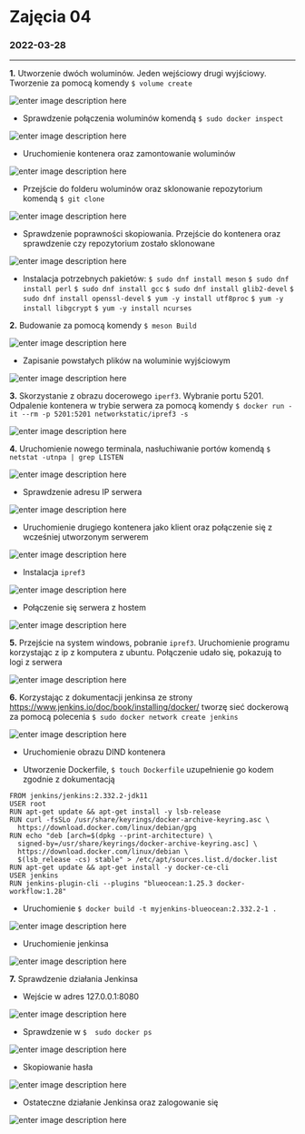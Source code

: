# Zajęcia 04
### 2022-03-28 
---
**1.** Utworzenie dwóch woluminów. Jeden wejściowy drugi wyjściowy. Tworzenie za pomocą komendy 
	`$ volume create`

![enter image description here](https://github.com/InzynieriaOprogramowaniaAGH/MDO2022_S/blob/AW400107/INO/GCL02/AW400107/Lab04/tworzenie_voluminow.PNG?raw=true)

 - Sprawdzenie połączenia woluminów komendą `$ sudo docker inspect`
 
 ![enter image description here](https://github.com/InzynieriaOprogramowaniaAGH/MDO2022_S/blob/AW400107/INO/GCL02/AW400107/Lab04/inspect_vol.PNG?raw=true)
 - Uruchomienie kontenera oraz zamontowanie woluminów

![enter image description here](https://github.com/InzynieriaOprogramowaniaAGH/MDO2022_S/blob/AW400107/INO/GCL02/AW400107/Lab04/uruchomienie_montowanie.PNG?raw=true)

 - Przejście do folderu woluminów oraz sklonowanie repozytorium komendą `$ git clone`

 ![enter image description here](https://github.com/InzynieriaOprogramowaniaAGH/MDO2022_S/blob/AW400107/INO/GCL02/AW400107/Lab04/przejscie_klonowanie.PNG?raw=true)

 - Sprawdzenie poprawności skopiowania. Przejście do kontenera oraz sprawdzenie czy repozytorium zostało sklonowane

![enter image description here](https://github.com/InzynieriaOprogramowaniaAGH/MDO2022_S/blob/AW400107/INO/GCL02/AW400107/Lab04/sprawdzenieSkopiowania.PNG?raw=true)

 - Instalacja potrzebnych pakietów:
 `$ sudo dnf install meson`
 `$ sudo dnf install perl`
 `$ sudo dnf install gcc`
 `$ sudo dnf install glib2-devel`
 `$ sudo dnf install openssl-devel`
 `$ yum -y install utf8proc`
 `$ yum -y install libgcrypt`
 `$ yum -y install ncurses`
 
 **2.** Budowanie za pomocą komendy `$ meson Build`
 
![enter image description here](https://github.com/InzynieriaOprogramowaniaAGH/MDO2022_S/blob/AW400107/INO/GCL02/AW400107/Lab04/mesonBUILD.PNG?raw=true)
 - Zapisanie powstałych plików na woluminie wyjściowym 

![enter image description here](https://github.com/InzynieriaOprogramowaniaAGH/MDO2022_S/blob/AW400107/INO/GCL02/AW400107/Lab04/kopiowanie.PNG?raw=true)

**3.** Skorzystanie z obrazu docerowego `iperf3`. Wybranie portu 5201. Odpalenie kontenera w trybie serwera za pomocą komendy `$ docker run -it --rm -p 5201:5201 networkstatic/ipref3 -s`

![enter image description here](https://github.com/InzynieriaOprogramowaniaAGH/MDO2022_S/blob/AW400107/INO/GCL02/AW400107/Lab04/ustawienie5201.PNG?raw=true)

**4.** Uruchomienie nowego terminala, nasłuchiwanie portów komendą `$ netstat -utnpa | grep LISTEN`

![enter image description here](https://github.com/InzynieriaOprogramowaniaAGH/MDO2022_S/blob/AW400107/INO/GCL02/AW400107/Lab04/nas%C5%82uchiwanie.PNG?raw=true)

 - Sprawdzenie adresu IP serwera 
 
 ![enter image description here](https://github.com/InzynieriaOprogramowaniaAGH/MDO2022_S/blob/AW400107/INO/GCL02/AW400107/Lab04/sprawdzenieIP.PNG?raw=true)
 
 
 - Uruchomienie drugiego kontenera jako klient oraz połączenie się z wcześniej utworzonym serwerem
 
 ![enter image description here](https://github.com/InzynieriaOprogramowaniaAGH/MDO2022_S/blob/AW400107/INO/GCL02/AW400107/Lab04/uruchomienie2Kontenera.PNG?raw=true)
 - Instalacja `ipref3`
 
![enter image description here](https://github.com/InzynieriaOprogramowaniaAGH/MDO2022_S/blob/AW400107/INO/GCL02/AW400107/Lab04/instalacjaIPREF3.PNG?raw=true)
 - Połączenie się serwera z hostem 
 
 ![enter image description here](https://github.com/InzynieriaOprogramowaniaAGH/MDO2022_S/blob/AW400107/INO/GCL02/AW400107/Lab04/ipref3-c.PNG?raw=true)
 
 **5.** Przejście na system windows, pobranie `ipref3`. Uruchomienie programu korzystając z ip z komputera z ubuntu. Połączenie udało się, pokazują to logi z serwera
 
  ![enter image description here](https://github.com/InzynieriaOprogramowaniaAGH/MDO2022_S/blob/AW400107/INO/GCL02/AW400107/Lab04/logi.PNG?raw=true)

**6.** Korzystając z dokumentacji jenkinsa ze strony https://www.jenkins.io/doc/book/installing/docker/ tworzę sieć dockerową za pomocą polecenia `$ sudo docker network create jenkins`

![enter image description here](https://github.com/InzynieriaOprogramowaniaAGH/MDO2022_S/blob/AW400107/INO/GCL02/AW400107/Lab04/networkcreate.PNG?raw=true)

 - Uruchomienie obrazu DIND kontenera 

 - Utworzenie Dockerfile, `$ touch Dockerfile` uzupełnienie go kodem zgodnie z dokumentacją

```
FROM jenkins/jenkins:2.332.2-jdk11
USER root
RUN apt-get update && apt-get install -y lsb-release
RUN curl -fsSLo /usr/share/keyrings/docker-archive-keyring.asc \
  https://download.docker.com/linux/debian/gpg
RUN echo "deb [arch=$(dpkg --print-architecture) \
  signed-by=/usr/share/keyrings/docker-archive-keyring.asc] \
  https://download.docker.com/linux/debian \
  $(lsb_release -cs) stable" > /etc/apt/sources.list.d/docker.list
RUN apt-get update && apt-get install -y docker-ce-cli
USER jenkins
RUN jenkins-plugin-cli --plugins "blueocean:1.25.3 docker-workflow:1.28"
```

 - Uruchomienie `$ docker build -t myjenkins-blueocean:2.332.2-1 .`
 
 ![enter image description here](https://github.com/InzynieriaOprogramowaniaAGH/MDO2022_S/blob/AW400107/INO/GCL02/AW400107/Lab04/uruchomienieBUILDA.PNG?raw=true)
 
 - Uruchomienie jenkinsa 
 
 ![enter image description here](https://github.com/InzynieriaOprogramowaniaAGH/MDO2022_S/blob/AW400107/INO/GCL02/AW400107/Lab04/sudoJENKINSrun.PNG?raw=true)

**7.** Sprawdzenie działania Jenkinsa

 - Wejście w adres 127.0.0.1:8080
 
 ![enter image description here](https://github.com/InzynieriaOprogramowaniaAGH/MDO2022_S/blob/AW400107/INO/GCL02/AW400107/Lab04/JENKINSlogowanie.PNG?raw=true)

 - Sprawdzenie w `$  sudo docker ps` 
 
 ![enter image description here](https://github.com/InzynieriaOprogramowaniaAGH/MDO2022_S/blob/AW400107/INO/GCL02/AW400107/Lab04/sprawdzenieJENKINSa.PNG?raw=true)
 
 

 - Skopiowanie hasła 
 
 ![enter image description here](https://github.com/InzynieriaOprogramowaniaAGH/MDO2022_S/blob/AW400107/INO/GCL02/AW400107/Lab04/haslo.PNG?raw=true)

 - Ostateczne działanie Jenkinsa oraz zalogowanie się

![enter image description here](https://github.com/InzynieriaOprogramowaniaAGH/MDO2022_S/blob/AW400107/INO/GCL02/AW400107/Lab04/DzialanieJenkinsaOST.PNG?raw=true)
